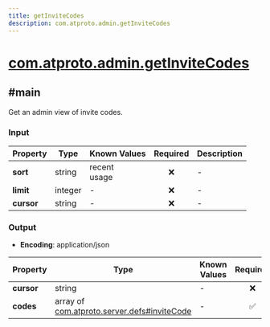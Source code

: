 ```yaml
---
title: getInviteCodes
description: com.atproto.admin.getInviteCodes
---
```


# [com.atproto.admin.getInviteCodes](https://github.com/myConsciousness/atproto.dart/blob/main/lexicons/com/atproto/admin/getInviteCodes.json)

## #main

Get an admin view of invite codes.

### Input

| Property | Type | Known Values | Required | Description |
| --- | --- | --- | :---: | --- |
| **sort** | string | recent<br/>usage | ❌ | - |
| **limit** | integer | - | ❌ | - |
| **cursor** | string | - | ❌ | - |

### Output

- **Encoding**: application/json

| Property | Type | Known Values | Required | Description |
| --- | --- | --- | :---: | --- |
| **cursor** | string | - | ❌ | - |
| **codes** | array of [com.atproto.server.defs#inviteCode](../../../../lexicons/com/atproto/server/defs.md#invitecode) | - | ✅ | - |
